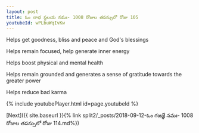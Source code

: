```yaml
---
layout: post
title: ఓం నాభ స్థలయ నమః- 1008 రోజుల తపస్సులో రోజు 105
youtubeId: wPLbuWqIvKw
---
```

 
 
Helps get goodness, bliss and peace and God's blessings
 
Helps remain focused, help generate inner energy 
 
Helps boost physical and mental health 
 
Helps remain grounded and generates a sense of gratitude towards the greater power 
 
Helps reduce bad karma
 
 
 
 


{% include youtubePlayer.html id=page.youtubeId %}
 
[Next]({{ site.baseurl }}{% link  split2/_posts/2018-09-12-ఓం గజజ్ఞే నమః- 1008 రోజుల తపస్సులో రోజు 114.md%})
 

